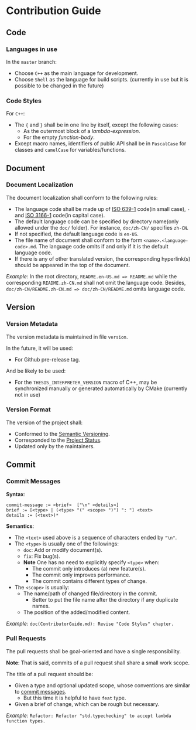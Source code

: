 # Contribution Guide

## Code

### Languages in use

In the `master` branch:

- Choose `C++` as the main language for development.
- Choose `Shell` as the language for build scripts. (currently in use but it is possible to be changed in the future)

### Code Styles

For `C++`:

- The `{` and `}` shall be in one line by itself, except the following cases:
  - As the outermost block of a *lambda-expression*.
  - For the empty *function-body*.
- Except macro names, identifiers of public API shall be in `PascalCase` for classes and `camelCase` for variables/functions.

## Document

### Document Localization

The document localization shall conform to the following rules:

- The language code shall be made up of [ISO 639-1](https://en.wikipedia.org/wiki/ISO_639-1) code(in small case), `-` and [ISO 3166-1](https://en.wikipedia.org/wiki/ISO_3166-1) code(in capital case).
- The default language code can be specified by directory name(only allowed under the `doc/` folder). For instance, `doc/zh-CN/` specifies `zh-CN`.
- If not specified, the default language code is `en-US`.
- The file name of document shall conform to the form `<name>.<language-code>.md`. The language code omits if and only if it is the default language code.
- If there is any of other translated version, the corresponding hyperlink(s) should be appeared in the top of the document.

*Example*: In the root directory, `README.en-US.md => README.md` while the corresponding `README.zh-CN.md` shall not omit the language code. Besides, `doc/zh-CN/README.zh-CN.md => doc/zh-CN/README.md` omits language code.

## Version

### Version Metadata

The version metadata is maintained in file `version`.

In the future, it will be used:

- For Github pre-release tag.

And be likely to be used:

- For the `THESIS_INTERPRETER_VERSION` macro of C++, may be synchronized manually or generated automatically by CMake (currently not in use)

### Version Format

The version of the project shall:

- Conformed to the [Semantic Versioning](https://semver.org/).
- Corresponded to the [Project Status](./ProjectStatus.md).
- Updated only by the maintainers.

## Commit

### Commit Messages

**Syntax**:

```bnf
commit-message := <brief>  ["\n" <details>]
brief := [<type> | (<type> "(" <scope> ")") ": "] <text>
details := (<text>)*
```

**Semantics**:

- The `<text>` used above is a sequence of characters ended by `"\n"`.
- The `<type>` is usually one of the followings:
  - `doc`: Add or modify document(s).
  - `fix`: Fix bug(s).
  - **Note** One has no need to explicitly specify `<type>` when:
    - The commit only introduces (a) new feature(s).
    - The commit only improves performance.
    - The commit contains different types of change.
- The `<scope>` is usually:
  - The name/path of changed file/directory in the commit.
    - Better to put the file name after the directory if any duplicate names.
  - The position of the added/modified content.

*Example*: `doc(ContributorGuide.md): Revise "Code Styles" chapter.`

### Pull Requests

The pull requests shall be goal-oriented and have a single responsibility.

**Note**: That is said, commits of a pull request shall share a small work scope.

The title of a pull request should be:

- Given a type and optional updated scope, whose conventions are similar to [commit messages](#commit-messages).
  - But this time it is helpful to have `feat` type.
- Given a brief of change, which can be rough but necessary.

*Example*: `Refactor: Refactor "std.typechecking" to accept lambda function types.`
